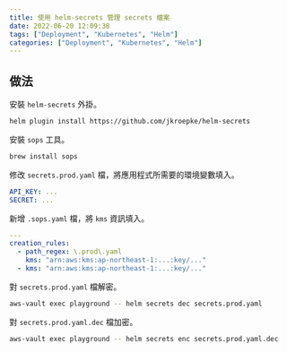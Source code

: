 ```yaml
---
title: 使用 helm-secrets 管理 secrets 檔案
date: 2022-06-20 12:09:38
tags: ["Deployment", "Kubernetes", "Helm"]
categories: ["Deployment", "Kubernetes", "Helm"]
---
```


## 做法

安裝 `helm-secrets` 外掛。

```bash
helm plugin install https://github.com/jkroepke/helm-secrets
```

安裝 `sops` 工具。

```bash
brew install sops
```

修改 `secrets.prod.yaml` 檔，將應用程式所需要的環境變數填入。

```yaml
API_KEY: ...
SECRET: ...
```

新增 `.sops.yaml` 檔，將 `kms` 資訊填入。

```yaml
---
creation_rules:
  - path_regex: \.prod\.yaml
    kms: "arn:aws:kms:ap-northeast-1:...:key/..."
  - kms: "arn:aws:kms:ap-northeast-1:...:key/..."
```

對 `secrets.prod.yaml` 檔解密。

```bash
aws-vault exec playground -- helm secrets dec secrets.prod.yaml
```

對 `secrets.prod.yaml.dec` 檔加密。

```bash
aws-vault exec playground -- helm secrets enc secrets.prod.yaml.dec
```

